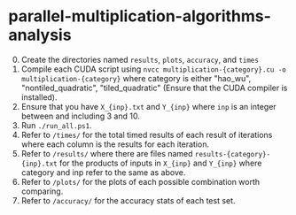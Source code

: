 # parallel-multiplication-algorithms-analysis
0. Create the directories named `results`, `plots`, `accuracy`, and `times`
1. Compile each CUDA script using  `nvcc multiplication-{category}.cu -o multiplication-{category}` where category is either "hao_wu", "nontiled_quadratic", "tiled_quadratic" (Ensure that the CUDA compiler is installed).
2. Ensure that you have `X_{inp}.txt` and `Y_{inp}` where `inp` is an integer between and including 3 and 10.
3. Run `./run_all.ps1`.
4. Refer to `/times/` for the total timed results of each result of iterations where each column is the results for each iteration.
6. Refer to `/results/` where there are files named `results-{category}-{inp}.txt` for the products of inputs in `X_{inp}` and `Y_{inp}` where category and inp refer to the same as above.
7. Refer to `/plots/` for the plots of each possible combination worth comparing.
8. Refer to `/accuracy/` for the accuracy stats of each test set.
